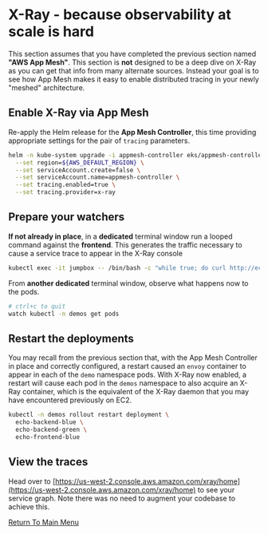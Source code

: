 # X-Ray - because observability at scale is hard

This section assumes that you have completed the previous section named **"AWS App Mesh"**.
This section is **not** designed to be a deep dive on X-Ray as you can get that info from many alternate sources.
Instead your goal is to see how App Mesh makes it easy to enable distributed tracing in your newly "meshed" architecture.

## Enable X-Ray via App Mesh

Re-apply the Helm release for the **App Mesh Controller**, this time providing appropriate settings for the pair of `tracing` parameters.
```bash
helm -n kube-system upgrade -i appmesh-controller eks/appmesh-controller \
  --set region=${AWS_DEFAULT_REGION} \
  --set serviceAccount.create=false \
  --set serviceAccount.name=appmesh-controller \
  --set tracing.enabled=true \
  --set tracing.provider=x-ray
```

## Prepare your watchers

**If not already in place**, in a **dedicated** terminal window run a looped command against the **frontend**.
This generates the traffic necessary to cause a service trace to appear in the X-Ray console
```bash
kubectl exec -it jumpbox -- /bin/bash -c "while true; do curl http://echo-frontend-blue.demos.svc.cluster.local:80; sleep 0.25; done"
```

From **another dedicated** terminal window, observe what happens now to the pods.
```bash
# ctrl+c to quit
watch kubectl -n demos get pods
```

## Restart the deployments

You may recall from the previous section that, with the App Mesh Controller in place and correctly configured, a restart caused an `envoy` container to appear in each of the `demo` namespace pods.
With X-Ray now enabled, a restart will cause each pod in the `demos` namespace to also acquire an X-Ray container, which is the equivalent of the X-Ray daemon that you may have encountered previously on EC2.

```bash
kubectl -n demos rollout restart deployment \
  echo-backend-blue \
  echo-backend-green \
  echo-frontend-blue
```

## View the traces

Head over to [https://us-west-2.console.aws.amazon.com/xray/home](https://us-west-2.console.aws.amazon.com/xray/home) to see your service graph.
Note there was no need to augment your codebase to achieve this.

[Return To Main Menu](/README.md)
